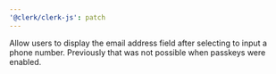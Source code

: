 ```yaml
---
'@clerk/clerk-js': patch
---
```


Allow users to display the email address field after selecting to input a phone number. Previously that was not possible when passkeys were enabled.

